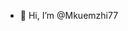 - 👋 Hi, I’m @Mkuemzhi77
<!---
Mkuemzhi77/Mkuemzhi77 is a ✨ special ✨ repository because its `README.md` (this file) appears on your GitHub profile.
You can click the Preview link to take a look at your changes.
--->
